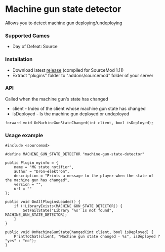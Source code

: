 # Machine gun state detector

Allows you to detect machine gun deploying/undeploying

### Supported Games

* Day of Defeat: Source

### Installation

* Download latest [release](https://github.com/dronelektron/machine-gun-state-detector/releases) (compiled for SourceMod 1.11)
* Extract "plugins" folder to "addons/sourcemod" folder of your server

### API

Called when the machine gun's state has changed

* client - Index of the client whose machine gun state has changed
* isDeployed - Is the machine gun deployed or undeployed

```
forward void OnMachineGunStateChanged(int client, bool isDeployed);
```

### Usage example

```
#include <sourcemod>

#define MACHINE_GUN_STATE_DETECTOR "machine-gun-state-detector"

public Plugin myinfo = {
    name = "MG state notifier",
    author = "Dron-elektron",
    description = "Prints a message to the player when the state of the machine gun has changed",
    version = "",
    url = ""
};

public void OnAllPluginsLoaded() {
    if (!LibraryExists(MACHINE_GUN_STATE_DETECTOR)) {
        SetFailState("Library '%s' is not found", MACHINE_GUN_STATE_DETECTOR);
    }
}

public void OnMachineGunStateChanged(int client, bool isDeployed) {
    PrintToChat(client, "Machine gun state changed - %s", isDeployed ? "yes" : "no");
}
